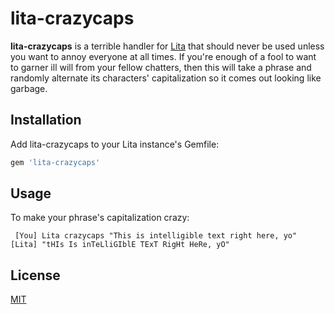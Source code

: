 # lita-crazycaps

**lita-crazycaps** is a terrible handler for [Lita](https://github.com/jimmycuadra/lita) that should never be used unless you want to annoy everyone at all times. If you're enough of a fool to want to garner ill will from your fellow chatters, then this will take a phrase and randomly alternate its characters' capitalization so it comes out looking like garbage.

## Installation

Add lita-crazycaps to your Lita instance's Gemfile:

``` ruby
gem 'lita-crazycaps'
```

## Usage

To make your phrase's capitalization crazy:

```
 [You] Lita crazycaps "This is intelligible text right here, yo"
[Lita] "tHIs Is inTeLliGIblE TExT RigHt HeRe, yO"
```

## License

[MIT](http://opensource.org/licenses/MIT)

